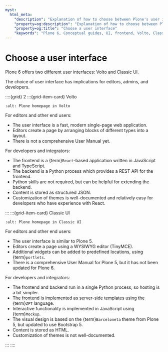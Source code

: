 ```yaml
---
myst:
  html_meta:
    "description": "Explanation of how to choose between Plone's user interfaces, Volto and Classic UI"
    "property=og:description": "Explanation of how to choose between Plone's user interfaces, Volto and Classic UI"
    "property=og:title": "Choose a user interface"
    "keywords": "Plone 6, Conceptual guides, UI, frontend, Volto, Classic UI, distribution"
---
```


# Choose a user interface

Plone 6 offers two different user interfaces: Volto and Classic UI.

The choice of user interface has implications for editors, admins, and developers.

::::{grid} 2
:::{grid-item-card}  Volto

```{image} /_static/volto-ui.png
:alt: Plone homepage in Volto
```

For editors and other end users:

* The user interface is a fast, modern single-page web application.
* Editors create a page by arranging blocks of different types into a layout.
* There is not a comprehensive User Manual yet.

For developers and integrators:

* The frontend is a {term}`React`-based application written in JavaScript and TypeScript.
* The backend is a Python process which provides a REST API for the frontend.
* Python skills are not required, but can be helpful for extending the backend.
* Content is stored as structured JSON.
* Customization of themes is well-documented and relatively easy for developers who have experience with React.


:::
:::{grid-item-card}  Classic UI

```{image} /_static/classic-ui.png
:alt: Plone homepage in Classic UI
```

For editors and other end users:

* The user interface is similar to Plone 5.
* Editors create a page using a WYSIWYG editor (TinyMCE).
* Additional widgets can be added to predefined locations, using {term}`portlets`.
* There is a comprehensive User Manual for Plone 5, but it has not been updated for Plone 6.

For developers and integrators:

* The frontend and backend run in a single Python process, so hosting is a bit simpler.
* The frontend is implemented as server-side templates using the {term}`ZPT` language.
* Interactive functionality is implemented in JavaScript using {term}`Mockup`.
* The visual design is based on the {term}`Barceloneta` theme from Plone 5, but updated to use Bootstrap 5.
* Content is stored as HTML.
* Customization of themes is not well-documented.

:::
::::

